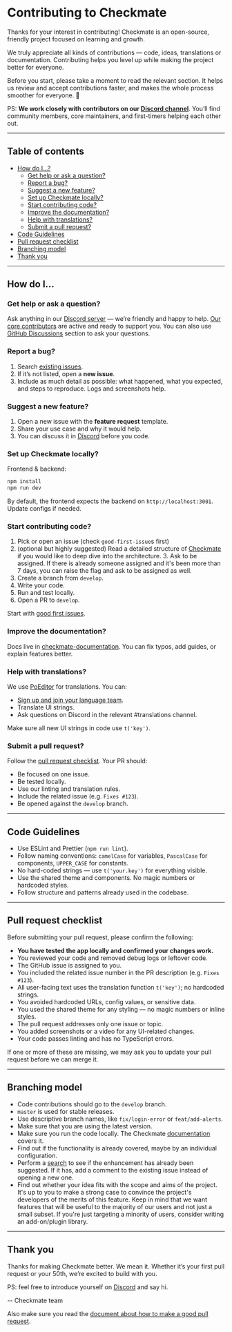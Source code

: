# Contributing to Checkmate

Thanks for your interest in contributing! Checkmate is an open-source, friendly project focused on learning and growth.

We truly appreciate all kinds of contributions — code, ideas, translations or documentation. Contributing helps you level up while making the project better for everyone.

Before you start, please take a moment to read the relevant section. It helps us review and accept contributions faster, and makes the whole process smoother for everyone. 💚

PS: **We work closely with contributors on our [Discord channel](https://discord.com/invite/NAb6H3UTjK)**. You’ll find community members, core maintainers, and first-timers helping each other out.

---

## Table of contents

- [How do I...?](#how-do-i)
  - [Get help or ask a question?](#get-help-or-ask-a-question)
  - [Report a bug?](#report-a-bug)
  - [Suggest a new feature?](#suggest-a-new-feature)
  - [Set up Checkmate locally?](#set-up-checkmate-locally)
  - [Start contributing code?](#start-contributing-code)
  - [Improve the documentation?](#improve-the-documentation)
  - [Help with translations?](#help-with-translations)
  - [Submit a pull request?](#submit-a-pull-request)
- [Code Guidelines](#code-guidelines)
- [Pull request checklist](#pull-request-checklist)
- [Branching model](#branching-model)
- [Thank you](#thank-you)

---

## How do I...

### Get help or ask a question?

Ask anything in our [Discord server](https://discord.com/invite/NAb6H3UTjK) — we’re friendly and happy to help. [Our core contributors](https://github.com/bluewave-labs/checkmate?tab=readme-ov-file#-contributing) are active and ready to support you. You can also use [GitHub Discussions](https://github.com/bluewave-labs/Checkmate/discussions) section to ask your questions.

### Report a bug?

1. Search [existing issues](https://github.com/bluewave-labs/checkmate/issues).
2. If it’s not listed, open a **new issue**.
3. Include as much detail as possible: what happened, what you expected, and steps to reproduce. Logs and screenshots help.

### Suggest a new feature?

1. Open a new issue with the **feature request** template.
2. Share your use case and why it would help.
3. You can discuss it in [Discord](https://discord.com/invite/NAb6H3UTjK) before you code.

### Set up Checkmate locally?

Frontend & backend:
```bash
npm install
npm run dev
```

By default, the frontend expects the backend on `http://localhost:3001`. Update configs if needed.

### Start contributing code?

1. Pick or open an issue (check `good-first-issue`s first)
2. (optional but highly suggested) Read a detailed structure of [Checkmate](https://deepwiki.com/bluewave-labs/Checkmate) if you would like to deep dive into the architecture.
    3. Ask to be assigned. If there is already someone assigned and it's been more than 7 days, you can raise the flag and ask to be assigned as well.
4. Create a branch from `develop`.
5. Write your code.
6. Run and test locally.
7. Open a PR to `develop`.

Start with [good first issues](https://github.com/bluewave-labs/checkmate/issues?q=is%3Aissue+is%3Aopen+label%3A%22good+first+issue%22).

### Improve the documentation?

Docs live in [checkmate-documentation](https://github.com/bluewave-labs/checkmate-documentation). You can fix typos, add guides, or explain features better.

### Help with translations?

We use [PoEditor](https://poeditor.com) for translations. You can:
- [Sign up and join your language team](https://poeditor.com/join/project/lRUoGZFCsJ).
- Translate UI strings.
- Ask questions on Discord in the relevant #translations channel.

Make sure all new UI strings in code use `t('key')`.

### Submit a pull request?

Follow the [pull request checklist](#pull-request-checklist). Your PR should:
- Be focused on one issue.
- Be tested locally.
- Use our linting and translation rules.
- Include the related issue (e.g. `Fixes #123`).
- Be opened against the `develop` branch.

---

## Code Guidelines

- Use ESLint and Prettier (`npm run lint`).
- Follow naming conventions: `camelCase` for variables, `PascalCase` for components, `UPPER_CASE` for constants.
- No hard-coded strings — use `t('your.key')` for everything visible.
- Use the shared theme and components. No magic numbers or hardcoded styles.
- Follow structure and patterns already used in the codebase.

---

## Pull request checklist

Before submitting your pull request, please confirm the following:

- **You have tested the app locally and confirmed your changes work.**
- You reviewed your code and removed debug logs or leftover code.
- The GitHub issue is assigned to you.
- You included the related issue number in the PR description (e.g. `Fixes #123`).
- All user-facing text uses the translation function `t('key')`; no hardcoded strings.
- You avoided hardcoded URLs, config values, or sensitive data.
- You used the shared theme for any styling — no magic numbers or inline styles.
- The pull request addresses only one issue or topic.
- You added screenshots or a video for any UI-related changes.
- Your code passes linting and has no TypeScript errors.

If one or more of these are missing, we may ask you to update your pull request before we can merge it.

---

## Branching model


- Code contributions should go to the `develop` branch.
- `master` is used for stable releases.
- Use descriptive branch names, like `fix/login-error` or `feat/add-alerts`.
- Make sure that you are using the latest version.
- Make sure you run the code locally. The Checkmate [documentation](https://docs.checkmate.so) covers it.
- Find out if the functionality is already covered, maybe by an individual configuration.
- Perform a [search](/issues) to see if the enhancement has already been suggested. If it has, add a comment to the existing issue instead of opening a new one.
- Find out whether your idea fits with the scope and aims of the project. It's up to you to make a strong case to convince the project's developers of the merits of this feature. Keep in mind that we want features that will be useful to the majority of our users and not just a small subset. If you're just targeting a minority of users, consider writing an add-on/plugin library.

---

## Thank you

Thanks for making Checkmate better. We mean it. Whether it’s your first pull request or your 50th, we’re excited to build with you.


PS: feel free to introduce yourself on [Discord](https://discord.gg/YOUR-DISCORD-LINK) and say hi. 

-- Checkmate team

Also make sure you read the [document about how to make a good pull request](/PULLREQUESTS.md).


